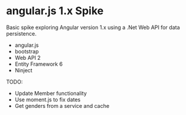 # angular.js 1.x Spike #
Basic spike exploring Angular version 1.x using a .Net Web API for data persistence.


- angular.js
- bootstrap
- Web API 2
- Entity Framework 6
- Ninject 

TODO:


- Update Member functionality
- Use moment.js to fix dates
- Get genders from a service and cache